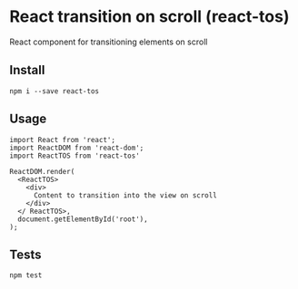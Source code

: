 # React transition on scroll (react-tos)

React component for transitioning elements on scroll

## Install

`npm i --save react-tos`

## Usage

```
import React from 'react';
import ReactDOM from 'react-dom';
import ReactTOS from 'react-tos'

ReactDOM.render(
  <ReactTOS>
    <div>
      Content to transition into the view on scroll
    </div>
  </ ReactTOS>,
  document.getElementById('root'),
);
```

## Tests

`npm test`
